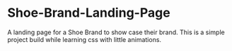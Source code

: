 # Shoe-Brand-Landing-Page
A landing page for a Shoe Brand to show case their brand. This is a simple project build while learning css with little animations.
